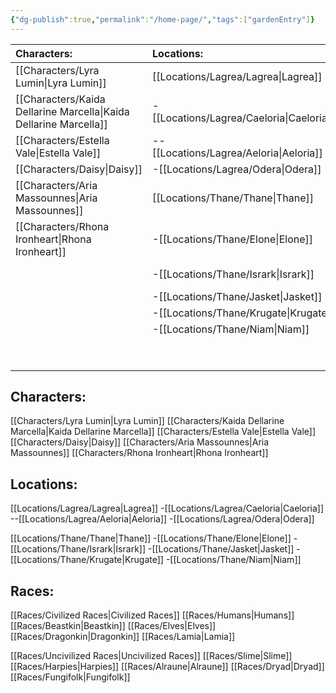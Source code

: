 ```yaml
---
{"dg-publish":true,"permalink":"/home-page/","tags":["gardenEntry"]}
---
```




| <div style="width:200px">Characters:</div>                  | <div style="width:200px">Locations:</div>    | <div style="width:200px">Races :</div>                |
| :--------------------------- | :--------------------------- | :--------------------------- |
| [[Characters/Lyra Lumin\|Lyra Lumin]]               | [[Locations/Lagrea/Lagrea\|Lagrea]]    | [[Races/Civilized Races\|Civilized Races]]   |
| [[Characters/Kaida Dellarine Marcella\|Kaida Dellarine Marcella]] | -[[Locations/Lagrea/Caeloria\|Caeloria]] | [[Races/Humans\|Humans]]            |
| [[Characters/Estella Vale\|Estella Vale]]             | --[[Locations/Lagrea/Aeloria\|Aeloria]] | [[Races/Beastkin\|Beastkin]]          |
| [[Characters/Daisy\|Daisy]]                    | -[[Locations/Lagrea/Odera\|Odera]]    | [[Races/Elves\|Elves]]             |
| [[Characters/Aria Massounnes\|Aria Massounnes]]          | [[Locations/Thane/Thane\|Thane]]     | [[Races/Dragonkin\|Dragonkin]]         |
| [[Characters/Rhona Ironheart\|Rhona Ironheart]]          | -[[Locations/Thane/Elone\|Elone]]    | [[Races/Lamia\|Lamia]]             |
|                              | -[[Locations/Thane/Isrark\|Isrark]]   | [[Races/Uncivilized Races\|Uncivilized Races]] |
|                              | -[[Locations/Thane/Jasket\|Jasket]]   | [[Races/Slime\|Slime]]             |
|                              | -[[Locations/Thane/Krugate\|Krugate]]  | [[Races/Harpies\|Harpies]]           |
|                              | -[[Locations/Thane/Niam\|Niam]]     | [[Races/Alraune\|Alraune]]           |
|                              |               | [[Races/Dryad\|Dryad]]             |
|                              |               | [[Races/Fungifolk\|Fungifolk]]         |



## Characters:
[[Characters/Lyra Lumin\|Lyra Lumin]]
[[Characters/Kaida Dellarine Marcella\|Kaida Dellarine Marcella]]
[[Characters/Estella Vale\|Estella Vale]]
[[Characters/Daisy\|Daisy]]
[[Characters/Aria Massounnes\|Aria Massounnes]]
[[Characters/Rhona Ironheart\|Rhona Ironheart]]

## Locations:

[[Locations/Lagrea/Lagrea\|Lagrea]]
-[[Locations/Lagrea/Caeloria\|Caeloria]]
--[[Locations/Lagrea/Aeloria\|Aeloria]]
-[[Locations/Lagrea/Odera\|Odera]]

[[Locations/Thane/Thane\|Thane]] 
-[[Locations/Thane/Elone\|Elone]]
-[[Locations/Thane/Isrark\|Isrark]]
-[[Locations/Thane/Jasket\|Jasket]]
-[[Locations/Thane/Krugate\|Krugate]]
-[[Locations/Thane/Niam\|Niam]]
	
## Races:
[[Races/Civilized Races\|Civilized Races]]
	[[Races/Humans\|Humans]]
	[[Races/Beastkin\|Beastkin]]
	[[Races/Elves\|Elves]]
	[[Races/Dragonkin\|Dragonkin]]
	[[Races/Lamia\|Lamia]]
	
[[Races/Uncivilized Races\|Uncivilized Races]]
	[[Races/Slime\|Slime]] 
	[[Races/Harpies\|Harpies]]
	[[Races/Alraune\|Alraune]]
	[[Races/Dryad\|Dryad]]
	[[Races/Fungifolk\|Fungifolk]]